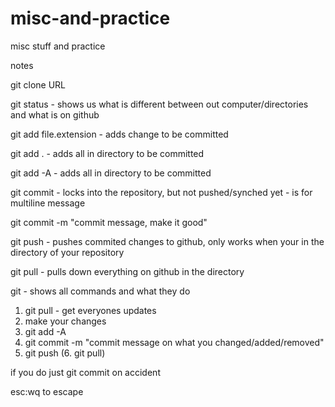 # misc-and-practice
misc stuff and practice

notes

git clone URL

git status - shows us what is different between out computer/directories and what is on github

git add file.extension - adds change to be committed

git add . - adds all in directory to be committed

git add -A - adds all in directory to be committed

git commit - locks into the repository, but not pushed/synched yet - is for multiline message

git commit -m "commit message, make it good"

git push - pushes commited changes to github, only works when your in the directory of your repository

git pull - pulls down everything on github in the directory

git - shows all commands and what they do


1. git pull - get everyones updates
2. make your changes
3. git add -A
4. git commit -m "commit message on what you changed/added/removed"
5. git push
(6. git pull)

if you do just git commit on accident

esc:wq <enter> to escape
